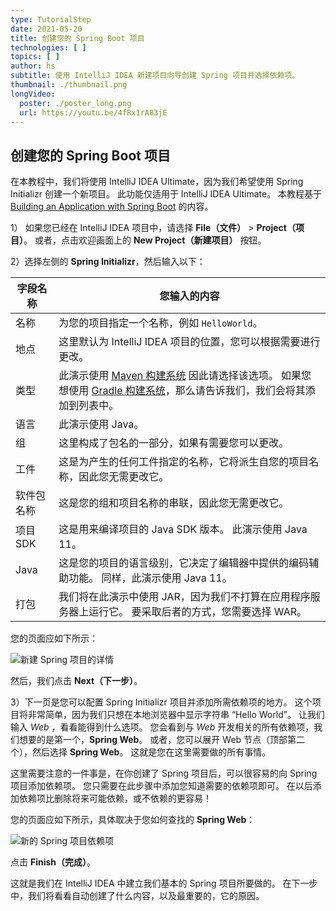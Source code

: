 ```yaml
---
type: TutorialStep
date: 2021-05-20
title: 创建您的 Spring Boot 项目
technologies: [ ]
topics: [ ]
author: hs
subtitle: 使用 IntelliJ IDEA 新建项目向导创建 Spring 项目并选择依赖项。
thumbnail: ./thumbnail.png
longVideo:
  poster: ./poster_long.png
  url: https://youtu.be/4fRx1rA83jE
---
```


## 创建您的 Spring Boot 项目
在本教程中，我们将使用 IntelliJ IDEA Ultimate，因为我们希望使用 Spring Initializr 创建一个新项目。 此功能仅适用于 IntelliJ IDEA Ultimate。 本教程基于 [Building an Application with Spring Boot](https://spring.io/guides/gs/spring-boot/) 的内容。

1） 如果您已经在 IntelliJ IDEA 项目中，请选择 **File（文件）** > **Project（项目）**。 或者，点击欢迎画面上的 **New Project（新建项目）** 按钮。

2）选择左侧的 **Spring Initializr**，然后输入以下：

| 字段名称   | 您输入的内容                                                                                                                                   |
| ------ | ---------------------------------------------------------------------------------------------------------------------------------------- |
| 名称     | 为您的项目指定一个名称，例如 `HelloWorld`。                                                                                                             |
| 地点     | 这里默认为 IntelliJ IDEA 项目的位置，您可以根据需要进行更改。                                                                                                   |
| 类型     | 此演示使用 [Maven 构建系统](https://maven.apache.org/what-is-maven.html) 因此请选择该选项。 如果您想使用 [Gradle 构建系统](https://gradle.org/)，那么请告诉我们，我们会将其添加到列表中。 |
| 语言     | 此演示使用 Java。                                                                                                                              |
| 组      | 这里构成了包名的一部分，如果有需要您可以更改。                                                                                                                  |
| 工件     | 这是为产生的任何工件指定的名称，它将派生自您的项目名称，因此您无需更改它。                                                                                                    |
| 软件包名称  | 这是您的组和项目名称的串联，因此您无需更改它。                                                                                                                  |
| 项目 SDK | 这是用来编译项目的 Java SDK 版本。 此演示使用 Java 11。                                                                                                    |
| Java   | 这是您的项目的语言级别，它决定了编辑器中提供的编码辅助功能。 同样，此演示使用 Java 11。                                                                                         |
| 打包     | 我们将在此演示中使用 JAR，因为我们不打算在应用程序服务器上运行它。 要采取后者的方式，您需要选择 WAR。                                                                                  |

您的页面应如下所示：

![新建 Spring 项目的详情](new-spring-project-details.png)

然后，我们点击 **Next（下一步）**。

3）下一页是您可以配置 Spring Initializr 项目并添加所需依赖项的地方。 这个项目将非常简单，因为我们只想在本地浏览器中显示字符串 “Hello World”。 让我们输入 _Web_ ，看看能得到什么选项。 您会看到与 _Web_ 开发相关的所有依赖项，我们想要的是第一个，**Spring Web**。 或者，您可以展开 Web 节点（顶部第二个），然后选择 **Spring Web**。 这就是您在这里需要做的所有事情。

这里需要注意的一件事是，在你创建了 Spring 项目后，可以很容易的向 Spring 项目添加依赖项。 您只需要在此步骤中添加您知道需要的依赖项即可。 在以后添加依赖项比删除将来可能依赖，或不依赖的更容易！

您的页面应如下所示，具体取决于您如何查找的 **Spring Web**：

![新的 Spring 项目依赖项](new-spring-project-dependencies.png)

点击 **Finish（完成）**。

这就是我们在 IntelliJ IDEA 中建立我们基本的 Spring 项目所要做的。 在下一步中，我们将看看自动创建了什么内容，以及最重要的，它的原因。

